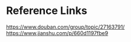 # Reference Links
https://www.douban.com/group/topic/27163791/
https://www.jianshu.com/p/660d1197fbe9
